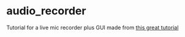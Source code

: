 # audio_recorder
Tutorial for a live mic recorder plus GUI made from [this great 
tutorial](https://flothesof.github.io/pyqt-microphone-fft-application.html)
